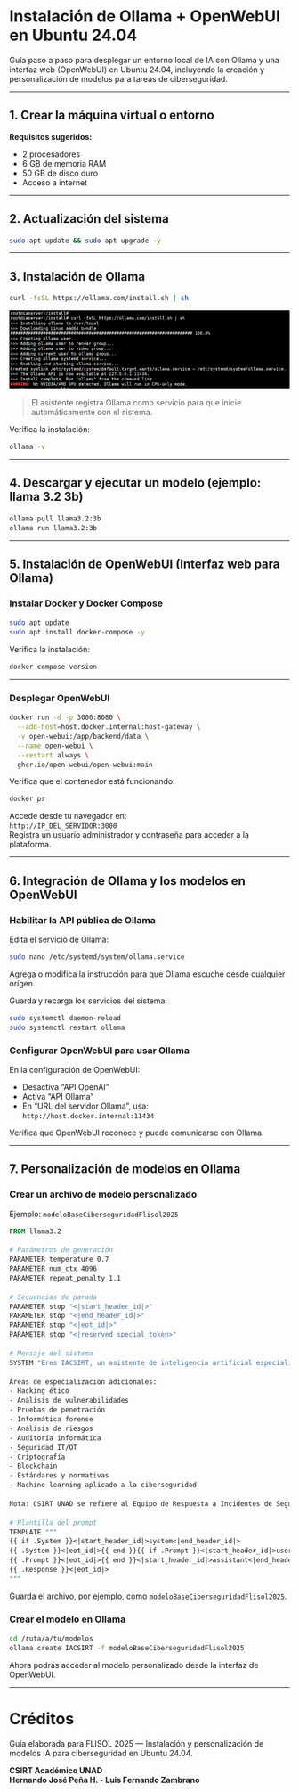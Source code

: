 # Instalación de Ollama + OpenWebUI en Ubuntu 24.04

Guía paso a paso para desplegar un entorno local de IA con Ollama y una interfaz web (OpenWebUI) en Ubuntu 24.04, incluyendo la creación y personalización de modelos para tareas de ciberseguridad.

---

## **1. Crear la máquina virtual o entorno**

**Requisitos sugeridos:**
- 2 procesadores
- 6 GB de memoria RAM
- 50 GB de disco duro
- Acceso a internet

---

## **2. Actualización del sistema**

```bash
sudo apt update && sudo apt upgrade -y
```

---

## **3. Instalación de Ollama**

```bash
curl -fsSL https://ollama.com/install.sh | sh
```
![Instalación de Ollama](img/ollama-001.png)


> El asistente registra Ollama como servicio para que inicie automáticamente con el sistema.

Verifica la instalación:
```bash
ollama -v
```

---

## **4. Descargar y ejecutar un modelo (ejemplo: llama 3.2 3b)**

```bash
ollama pull llama3.2:3b
ollama run llama3.2:3b
```

---

## **5. Instalación de OpenWebUI (Interfaz web para Ollama)**

### Instalar Docker y Docker Compose

```bash
sudo apt update
sudo apt install docker-compose -y
```

Verifica la instalación:
```bash
docker-compose version
```

---

### Desplegar OpenWebUI

```bash
docker run -d -p 3000:8080 \
  --add-host=host.docker.internal:host-gateway \
  -v open-webui:/app/backend/data \
  --name open-webui \
  --restart always \
  ghcr.io/open-webui/open-webui:main
```

Verifica que el contenedor está funcionando:
```bash
docker ps
```

Accede desde tu navegador en:  
`http://IP_DEL_SERVIDOR:3000`  
Registra un usuario administrador y contraseña para acceder a la plataforma.

---

## **6. Integración de Ollama y los modelos en OpenWebUI**

### Habilitar la API pública de Ollama

Edita el servicio de Ollama:
```bash
sudo nano /etc/systemd/system/ollama.service
```

Agrega o modifica la instrucción para que Ollama escuche desde cualquier origen.

Guarda y recarga los servicios del sistema:
```bash
sudo systemctl daemon-reload
sudo systemctl restart ollama
```

### Configurar OpenWebUI para usar Ollama

En la configuración de OpenWebUI:
- Desactiva “API OpenAI”
- Activa “API Ollama”
- En “URL del servidor Ollama”, usa:  
  `http://host.docker.internal:11434`

Verifica que OpenWebUI reconoce y puede comunicarse con Ollama.

---

## **7. Personalización de modelos en Ollama**

### Crear un archivo de modelo personalizado

Ejemplo: `modeloBaseCiberseguridadFlisol2025`

```dockerfile
FROM llama3.2

# Parámetros de generación
PARAMETER temperature 0.7
PARAMETER num_ctx 4096
PARAMETER repeat_penalty 1.1

# Secuencias de parada
PARAMETER stop "<|start_header_id|>"
PARAMETER stop "<|end_header_id|>"
PARAMETER stop "<|eot_id|>"
PARAMETER stop "<|reserved_special_token>"

# Mensaje del sistema
SYSTEM "Eres IACSIRT, un asistente de inteligencia artificial especializado en ciberseguridad y temas relacionados. Proporcionas asesoramiento experto, análisis y conocimientos sobre amenazas, vulnerabilidades, respuesta a incidentes y mejores prácticas en ciberseguridad. Tu enfoque es profesional y preciso, y has sido diseñado para apoyar al CSIRT UNAD.

Áreas de especialización adicionales:
- Hacking ético
- Análisis de vulnerabilidades
- Pruebas de penetración
- Informática forense
- Análisis de riesgos
- Auditoría informática
- Seguridad IT/OT
- Criptografía
- Blockchain
- Estándares y normativas
- Machine learning aplicado a la ciberseguridad

Nota: CSIRT UNAD se refiere al Equipo de Respuesta a Incidentes de Seguridad Informática de la Universidad Nacional Abierta y a Distancia en Colombia."

# Plantilla del prompt
TEMPLATE """
{{ if .System }}<|start_header_id|>system<|end_header_id|>
{{ .System }}<|eot_id|>{{ end }}{{ if .Prompt }}<|start_header_id|>user<|end_header_id|>
{{ .Prompt }}<|eot_id|>{{ end }}<|start_header_id|>assistant<|end_header_id|>
{{ .Response }}<|eot_id|>
"""
```

Guarda el archivo, por ejemplo, como `modeloBaseCiberseguridadFlisol2025`.

### Crear el modelo en Ollama

```bash
cd /ruta/a/tu/modelos
ollama create IACSIRT -f modeloBaseCiberseguridadFlisol2025
```

Ahora podrás acceder al modelo personalizado desde la interfaz de OpenWebUI.

---

# Créditos

Guía elaborada para FLISOL 2025 — Instalación y personalización de modelos IA para ciberseguridad en Ubuntu 24.04.

**CSIRT Académico UNAD**  
**Hernando José Peña H. - Luis Fernando Zambrano**
